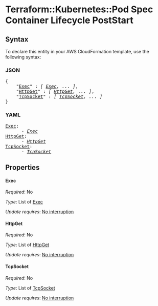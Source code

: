 # Terraform::Kubernetes::Pod Spec Container Lifecycle PostStart

## Syntax

To declare this entity in your AWS CloudFormation template, use the following syntax:

### JSON

<pre>
{
    "<a href="#exec" title="Exec">Exec</a>" : <i>[ <a href="spec-container-lifecycle-poststart-exec.md">Exec</a>, ... ]</i>,
    "<a href="#httpget" title="HttpGet">HttpGet</a>" : <i>[ <a href="spec-container-lifecycle-poststart-httpget.md">HttpGet</a>, ... ]</i>,
    "<a href="#tcpsocket" title="TcpSocket">TcpSocket</a>" : <i>[ <a href="spec-container-lifecycle-poststart-tcpsocket.md">TcpSocket</a>, ... ]</i>
}
</pre>

### YAML

<pre>
<a href="#exec" title="Exec">Exec</a>: <i>
      - <a href="spec-container-lifecycle-poststart-exec.md">Exec</a></i>
<a href="#httpget" title="HttpGet">HttpGet</a>: <i>
      - <a href="spec-container-lifecycle-poststart-httpget.md">HttpGet</a></i>
<a href="#tcpsocket" title="TcpSocket">TcpSocket</a>: <i>
      - <a href="spec-container-lifecycle-poststart-tcpsocket.md">TcpSocket</a></i>
</pre>

## Properties

#### Exec

_Required_: No

_Type_: List of <a href="spec-container-lifecycle-poststart-exec.md">Exec</a>

_Update requires_: [No interruption](https://docs.aws.amazon.com/AWSCloudFormation/latest/UserGuide/using-cfn-updating-stacks-update-behaviors.html#update-no-interrupt)

#### HttpGet

_Required_: No

_Type_: List of <a href="spec-container-lifecycle-poststart-httpget.md">HttpGet</a>

_Update requires_: [No interruption](https://docs.aws.amazon.com/AWSCloudFormation/latest/UserGuide/using-cfn-updating-stacks-update-behaviors.html#update-no-interrupt)

#### TcpSocket

_Required_: No

_Type_: List of <a href="spec-container-lifecycle-poststart-tcpsocket.md">TcpSocket</a>

_Update requires_: [No interruption](https://docs.aws.amazon.com/AWSCloudFormation/latest/UserGuide/using-cfn-updating-stacks-update-behaviors.html#update-no-interrupt)

